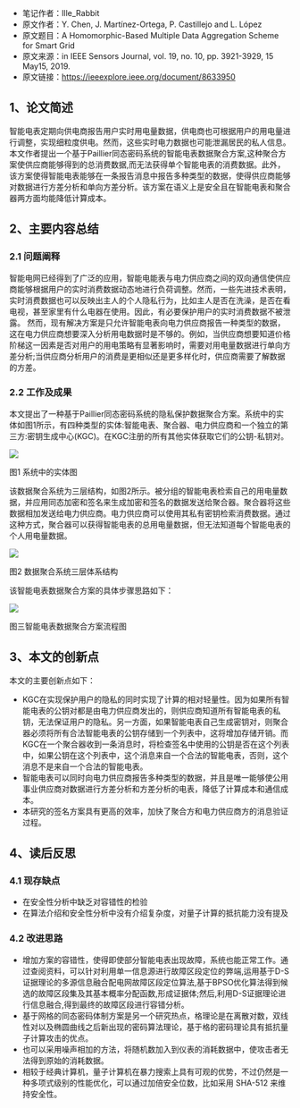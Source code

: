 -   笔记作者：Ille_Rabbit
-   原文作者：Y. Chen, J. Martínez-Ortega, P. Castillejo and L. López 
-   原文题目：A Homomorphic-Based Multiple Data Aggregation Scheme for Smart Grid
-   原文来源：in IEEE Sensors Journal, vol. 19, no. 10, pp. 3921-3929, 15 May15, 2019.
-   原文链接：https://ieeexplore.ieee.org/document/8633950

## 1、论文简述

智能电表定期向供电商报告用户实时用电量数据，供电商也可根据用户的用电量进行调整，实现细粒度供电。然而，这些实时电力数据也可能泄漏居民的私人信息。本文作者提出一个基于Paillier同态密码系统的智能电表数据聚合方案,这种聚合方案使供应商能够得到的总消费数据,而无法获得单个智能电表的消费数据。此外，该方案使得智能电表能够在一条报告消息中报告多种类型的数据，使得供应商能够对数据进行方差分析和单向方差分析。该方案在语义上是安全且在智能电表和聚合器两方面均能降低计算成本。

## 2、主要内容总结

### 2.1 问题阐释

智能电网已经得到了广泛的应用，智能电能表与电力供应商之间的双向通信使供应商能够根据用户的实时消费数据动态地进行负荷调整。然而，一些先进技术表明，实时消费数据也可以反映出主人的个人隐私行为，比如主人是否在洗澡，是否在看电视，甚至家里有什么电器在使用。因此，有必要保护用户的实时消费数据不被泄露。
然而，现有解决方案是只允许智能电表向电力供应商报告一种类型的数据，这在电力供应商想要深入分析用电数据时是不够的。例如，当供应商想要知道价格阶梯这一因素是否对用户的用电策略有显著影响时，需要对用电量数据进行单向方差分析;当供应商分析用户的消费是更相似还是更多样化时，供应商需要了解数据的方差。

### 2.2 工作及成果

本文提出了一种基于Paillier同态密码系统的隐私保护数据聚合方案。系统中的实体如图1所示，有四种类型的实体:智能电表、聚合器、电力供应商和一个独立的第三方:密钥生成中心(KGC)。在KGC注册的所有其他实体获取它们的公钥-私钥对。

![](https://ieeexplore.ieee.org/mediastore_new/IEEE/content/media/7361/8693588/8633950/chen1-2895769-large.gif)

图1 系统中的实体图

该数据聚合系统为三层结构，如图2所示。被分组的智能电表检索自己的用电量数据，并应用同态加密和签名来生成加密和签名的数据发送给聚合器。聚合器将这些数据相加发送给电力供应商。电力供应商可以使用其私有密钥检索消费数据。通过这种方式，聚合器可以获得智能电表的总用电量数据，但无法知道每个智能电表的个人用电量数据。

![](https://ieeexplore.ieee.org/mediastore_new/IEEE/content/media/7361/8693588/8633950/chen2-2895769-large.gif)

图2 数据聚合系统三层体系结构

该智能电表数据聚合方案的具体步骤思路如下：

![](https://pic.downk.cc/item/5ea4bd06c2a9a83be570af9a.png)

图三智能电表数据聚合方案流程图


## 3、本文的创新点

本文的主要创新点如下：

-   KGC在实现保护用户的隐私的同时实现了计算的相对轻量性。因为如果所有智能电表的公钥对都是由电力供应商发出的，则供应商知道所有智能电表的私钥，无法保证用户的隐私。另一方面，如果智能电表自己生成密钥对，则聚合器必须将所有合法智能电表的公钥存储到一个列表中，这将增加存储开销。而KGC在一个聚合器收到一条消息时，将检查签名中使用的公钥是否在这个列表中，如果公钥在这个列表中，这个消息来自一个合法的智能电表，否则，这个消息不是来自一个合法的智能电表。
-   智能电表可以同时向电力供应商报告多种类型的数据，并且是唯一能够使公用事业供应商对数据进行方差分析和方差分析的电表，降低了计算成本和通信成本。
-   本研究的签名方案具有更高的效率，加快了聚合方和电力供应商方的消息验证过程。


## 4、读后反思

### 4.1 现存缺点
-   在安全性分析中缺乏对容错性的检验
-   在算法介绍和安全性分析中没有介绍复杂度，对量子计算的抵抗能力没有提及

### 4.2 改进思路
-   增加方案的容错性，使得即使部分智能电表出现故障，系统也能正常工作。通过查阅资料，可以针对利用单一信息源进行故障区段定位的弊端,运用基于D-S证据理论的多源信息融合配电网故障区段定位算法,基于BPSO优化算法得到候选的故障区段集及其基本概率分配函数,形成证据体;然后,利用D-S证据理论进行信息融合,得到最终的故障区段进行容错分析。
-   基于网格的同态密码体制方案是另一个研究热点，格理论是在离散对数，双线性对以及椭圆曲线之后新出现的密码算法理论，基于格的密码理论具有抵抗量子计算攻击的优点。
-   也可以采用噪声相加的方法，将随机数加入到仪表的消耗数据中，使攻击者无法得到原始的消耗数据。
-   相较于经典计算机，量子计算机在暴力搜索上具有可观的优势，不过仍然是一种多项式级别的性能优化，可以通过加倍安全位数，比如采用 SHA-512 来维持安全性。



